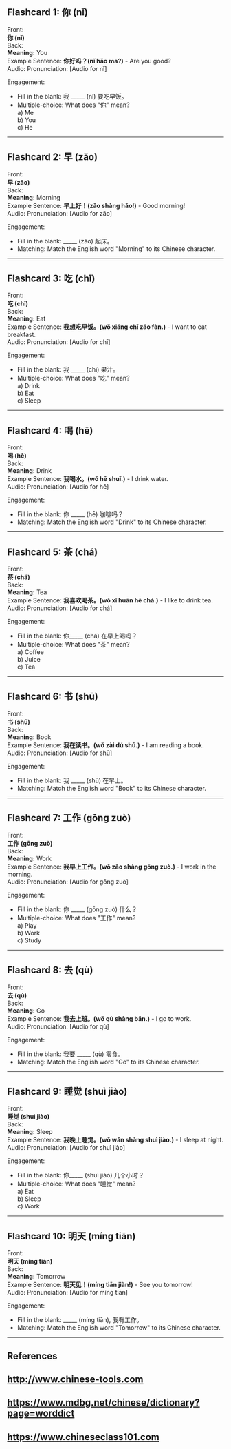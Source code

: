 ## Flashcard 1: 你 (nǐ)
Front:  
**你 (nǐ)**  
Back:  
**Meaning:** You  
Example Sentence: **你好吗？(nǐ hǎo ma?)** - Are you good?  
Audio: Pronunciation: [Audio for nǐ]

Engagement:  
- Fill in the blank: 我 _____ (nǐ) 要吃早饭。  
- Multiple-choice: What does "你" mean?  
  a) Me  
  b) You  
  c) He

---

## Flashcard 2: 早 (zǎo)
Front:  
**早 (zǎo)**  
Back:  
**Meaning:** Morning  
Example Sentence: **早上好！(zǎo shàng hǎo!)** - Good morning!  
Audio: Pronunciation: [Audio for zǎo]

Engagement:  
- Fill in the blank: _____ (zǎo) 起床。  
- Matching: Match the English word "Morning" to its Chinese character.

---

## Flashcard 3: 吃 (chī)
Front:  
**吃 (chī)**  
Back:  
**Meaning:** Eat  
Example Sentence: **我想吃早饭。(wǒ xiǎng chī zǎo fàn.)** - I want to eat breakfast.  
Audio: Pronunciation: [Audio for chī]

Engagement:  
- Fill in the blank: 我 _____ (chī) 果汁。  
- Multiple-choice: What does "吃" mean?  
  a) Drink  
  b) Eat  
  c) Sleep

---

## Flashcard 4: 喝 (hē)
Front:  
**喝 (hē)**  
Back:  
**Meaning:** Drink  
Example Sentence: **我喝水。(wǒ hē shuǐ.)** - I drink water.  
Audio: Pronunciation: [Audio for hē]

Engagement:  
- Fill in the blank: 你 _____ (hē) 咖啡吗？  
- Matching: Match the English word "Drink" to its Chinese character.

---

## Flashcard 5: 茶 (chá)
Front:  
**茶 (chá)**  
Back:  
**Meaning:** Tea  
Example Sentence: **我喜欢喝茶。(wǒ xǐ huān hē chá.)** - I like to drink tea.  
Audio: Pronunciation: [Audio for chá]

Engagement:  
- Fill in the blank: 你_____ (chá) 在早上喝吗？  
- Multiple-choice: What does "茶" mean?  
  a) Coffee  
  b) Juice  
  c) Tea

---

## Flashcard 6: 书 (shū)
Front:  
**书 (shū)**  
Back:  
**Meaning:** Book  
Example Sentence: **我在读书。(wǒ zài dú shū.)** - I am reading a book.  
Audio: Pronunciation: [Audio for shū]

Engagement:  
- Fill in the blank: 我 _____ (shū) 在早上。  
- Matching: Match the English word "Book" to its Chinese character.

---

## Flashcard 7: 工作 (gōng zuò)
Front:  
**工作 (gōng zuò)**  
Back:  
**Meaning:** Work  
Example Sentence: **我早上工作。(wǒ zǎo shàng gōng zuò.)** - I work in the morning.  
Audio: Pronunciation: [Audio for gōng zuò]

Engagement:  
- Fill in the blank: 你 _____ (gōng zuò) 什么？  
- Multiple-choice: What does "工作" mean?  
  a) Play  
  b) Work  
  c) Study

---

## Flashcard 8: 去 (qù)
Front:  
**去 (qù)**  
Back:  
**Meaning:** Go  
Example Sentence: **我去上班。(wǒ qù shàng bān.)** - I go to work.  
Audio: Pronunciation: [Audio for qù]

Engagement:  
- Fill in the blank: 我要 _____ (qù) 零食。  
- Matching: Match the English word "Go" to its Chinese character.

---

## Flashcard 9: 睡觉 (shuì jiào)
Front:  
**睡觉 (shuì jiào)**  
Back:  
**Meaning:** Sleep  
Example Sentence: **我晚上睡觉。(wǒ wǎn shàng shuì jiào.)** - I sleep at night.  
Audio: Pronunciation: [Audio for shuì jiào]

Engagement:  
- Fill in the blank: 你_____ (shuì jiào) 几个小时？  
- Multiple-choice: What does "睡觉" mean?  
  a) Eat  
  b) Sleep  
  c) Work

---

## Flashcard 10: 明天 (míng tiān)
Front:  
**明天 (míng tiān)**  
Back:  
**Meaning:** Tomorrow  
Example Sentence: **明天见！(míng tiān jiàn!)** - See you tomorrow!  
Audio: Pronunciation: [Audio for míng tiān]

Engagement:  
- Fill in the blank: _____ (míng tiān), 我有工作。  
- Matching: Match the English word "Tomorrow" to its Chinese character.

---

## References
## http://www.chinese-tools.com  
## https://www.mdbg.net/chinese/dictionary?page=worddict  
## https://www.chineseclass101.com